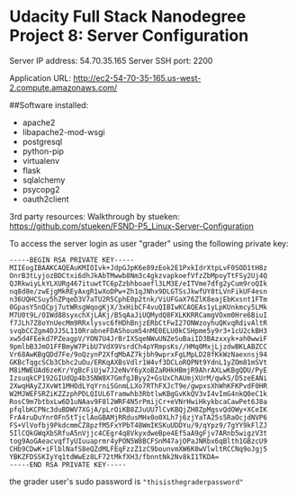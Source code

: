 # Udacity Full Stack Nanodegree Project 8: Server Configuration

Server IP address: 54.70.35.165
Server SSH port: 2200

Application URL: http://ec2-54-70-35-165.us-west-2.compute.amazonaws.com/

##Software installed:
 - apache2
 - libapache2-mod-wsgi
 - postgresql
 - python-pip
 - virtualenv
 - flask
 - sqlalchemy
 - psycopg2
 - oauth2client

3rd party resources:
  Walkthrough by stueken: https://github.com/stueken/FSND-P5_Linux-Server-Configuration

To access the server login as user "grader" using the following private key:
```
-----BEGIN RSA PRIVATE KEY-----
MIIEogIBAAKCAQEAuKMIOIvk+JdpGJpK6e89zEok2E1PxkIdrXtpLvF0SOD1tH8z
OnrB3tLyjozBDCtxi6dhJkAbTMwwb8Nm3c4gkzvapkoefVfzZbMpoyTtFSy2Uj4Q
QJRkwiyLkYLXURg467ituwtTC6pZzbhboaefl3LM3E/eITVme7dfg2yCum9roQIk
nq8d8e/zwEjgMkREyAxgR1wXoDPw+Zh1qJNhx9DLGTSsJkwfUY8tLVnFikUF4esn
n36UQHCSuy5hZPqeD3V7aTU2R5CphE0p2tnk/ViUFGaX76ZlK8eajEbKxsnt1FTm
0GpasY5nQCpj7utWRsgWqogKjX/3xHibCF4vuQIBIwKCAQEAs1yLpKUnkmcy5LMk
M7U0t9L/OIWd88syxchXjLAKj/B5qAaJiUQMydQ8FXLKKRRCamgVOxm0Hre6BiuI
f7JLh7Z8oYnUecMm9RRxlysvc6fHDhBnjzERbCtFwI27ONWzoyhuQKvqRdivAltR
svqbCCZgm4DJJ5L110RrabneFDAShoum54nME0ELU0kCSHpme5y9r3+1cU2ckBH3
xw5d4FEekd7PZeagpV/YON7U4JrBrIXSqeNWuUNZeSuBaiID3BAzxxyk+ah0wwiF
9pmlbB3JmO1FFBmyW7PibU7VdX9VsrdCh4pYRmpsKs//HMq0MxjLjzdwBKLABZCC
Vr68AwKBgQDd7Fe/9oQzynP2XfqMbAZ7kjbh9wprxFgLMpLD28fKkWzNaexnsj94
GKBcTqgcSCb3Cbhc2uOu/ERKqAXBsVdlr1W4vf3DCLoRQPNt9YdnL1yZOm81mSVt
M8iMWEUAd6zeKr/YgBcFiUjw7J2eNvY6yXoBZaRHkHBmjR9AhrAXLwKBgQDU/PyE
IzsuqkCP192GIUdQp4b3SNW8X7GmfgJByy2+GsUxChAUmjXUrM/qwkS/D5zeEANi
2XwqHAyZJXvWt1MHOdLYqYrniSGnmLLXo7RThFXJcT9e/gwpxsXhWhKFKPvdF0HR
W2MJWEFSRZiKZZzphPDLQIUL6Tramwhb3RbtlwKBgGvKkQV3vI4vImG4nkQ0eC1k
RosC9m7btbxLw6D1uNAav9F8l2WRF4N5rPmijCr+eVNrHwiHkykbcaCawPet6J8a
pfqlbKCPNc3duBDWV7XGjA/pLrOiKB8ZJuUU7lCvKBQjZH8ZpMgsvQdOWy+XCeIK
FrA4ruDuYnr0Fn5tTjclAoGBAMjRRdusMHx0o0XLh7j6zjYaTA25s5RaOcjdNVP6
FS+VlVofbj9PkdcmmCZ8pzfM5FxYPbT48WmIKSKuUDDYu/9/qYpz9/7gYY9kFlZJ
5IlCQkGWqXbSRfuA5nVjjc4CEgr4q8VkyxdweBpe4Ef5aA9gFjv7ARnb5wigzV3t
tog9AoGAeacvqfTyUIuuaprmr4yPON5W8BCFSnM47ajOPaJNRbx6qBlth1GBzcU9
CHb9CDwK+iFlblNafS8eQZdMLFEqFzzZ1zC9bounvmXW6K0wVlwltRCCNq9oJgj5
YBKZFDSSKIyYq1tdWwEz8LF72tMkfXH3/fbnntNk2Nv8kI1TKDA=
-----END RSA PRIVATE KEY-----
```

the grader user's sudo password is `"thisisthegraderpassword"`
